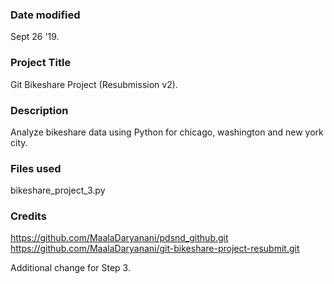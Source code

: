 ### Date modified
Sept 26 '19.

### Project Title
Git Bikeshare Project (Resubmission v2).

### Description
Analyze bikeshare data using Python for chicago, washington and new york city.

### Files used
bikeshare_project_3.py

### Credits
https://github.com/MaalaDaryanani/pdsnd_github.git
https://github.com/MaalaDaryanani/git-bikeshare-project-resubmit.git

Additional change for Step 3.
